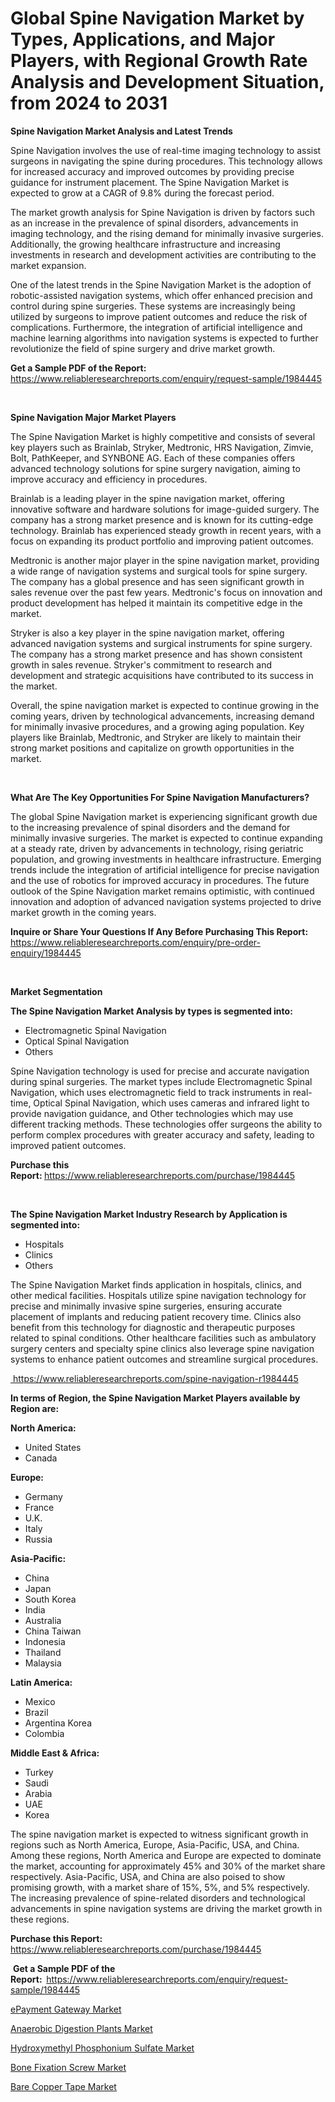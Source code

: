 <p><h1>Global Spine Navigation Market by Types, Applications, and Major Players, with Regional Growth Rate Analysis and Development Situation, from 2024 to 2031</h1></p><p><strong>Spine Navigation Market Analysis and Latest Trends</strong></p>
<p><p>Spine Navigation involves the use of real-time imaging technology to assist surgeons in navigating the spine during procedures. This technology allows for increased accuracy and improved outcomes by providing precise guidance for instrument placement. The Spine Navigation Market is expected to grow at a CAGR of 9.8% during the forecast period.</p><p>The market growth analysis for Spine Navigation is driven by factors such as an increase in the prevalence of spinal disorders, advancements in imaging technology, and the rising demand for minimally invasive surgeries. Additionally, the growing healthcare infrastructure and increasing investments in research and development activities are contributing to the market expansion.</p><p>One of the latest trends in the Spine Navigation Market is the adoption of robotic-assisted navigation systems, which offer enhanced precision and control during spine surgeries. These systems are increasingly being utilized by surgeons to improve patient outcomes and reduce the risk of complications. Furthermore, the integration of artificial intelligence and machine learning algorithms into navigation systems is expected to further revolutionize the field of spine surgery and drive market growth.</p></p>
<p><strong>Get a Sample PDF of the Report:&nbsp;</strong> <a href="https://www.reliableresearchreports.com/enquiry/request-sample/1984445">https://www.reliableresearchreports.com/enquiry/request-sample/1984445</a></p>
<p>&nbsp;</p>
<p><strong>Spine Navigation Major Market Players</strong></p>
<p><p>The Spine Navigation Market is highly competitive and consists of several key players such as Brainlab, Stryker, Medtronic, HRS Navigation, Zimvie, Bolt, PathKeeper, and SYNBONE AG. Each of these companies offers advanced technology solutions for spine surgery navigation, aiming to improve accuracy and efficiency in procedures.</p><p>Brainlab is a leading player in the spine navigation market, offering innovative software and hardware solutions for image-guided surgery. The company has a strong market presence and is known for its cutting-edge technology. Brainlab has experienced steady growth in recent years, with a focus on expanding its product portfolio and improving patient outcomes.</p><p>Medtronic is another major player in the spine navigation market, providing a wide range of navigation systems and surgical tools for spine surgery. The company has a global presence and has seen significant growth in sales revenue over the past few years. Medtronic's focus on innovation and product development has helped it maintain its competitive edge in the market.</p><p>Stryker is also a key player in the spine navigation market, offering advanced navigation systems and surgical instruments for spine surgery. The company has a strong market presence and has shown consistent growth in sales revenue. Stryker's commitment to research and development and strategic acquisitions have contributed to its success in the market.</p><p>Overall, the spine navigation market is expected to continue growing in the coming years, driven by technological advancements, increasing demand for minimally invasive procedures, and a growing aging population. Key players like Brainlab, Medtronic, and Stryker are likely to maintain their strong market positions and capitalize on growth opportunities in the market.</p></p>
<p>&nbsp;</p>
<p><strong>What Are The Key Opportunities For Spine Navigation Manufacturers?</strong></p>
<p><p>The global Spine Navigation market is experiencing significant growth due to the increasing prevalence of spinal disorders and the demand for minimally invasive surgeries. The market is expected to continue expanding at a steady rate, driven by advancements in technology, rising geriatric population, and growing investments in healthcare infrastructure. Emerging trends include the integration of artificial intelligence for precise navigation and the use of robotics for improved accuracy in procedures. The future outlook of the Spine Navigation market remains optimistic, with continued innovation and adoption of advanced navigation systems projected to drive market growth in the coming years.</p></p>
<p><strong>Inquire or Share Your Questions If Any Before Purchasing This Report:</strong> <a href="https://www.reliableresearchreports.com/enquiry/pre-order-enquiry/1984445">https://www.reliableresearchreports.com/enquiry/pre-order-enquiry/1984445</a></p>
<p>&nbsp;</p>
<p><strong>Market Segmentation</strong></p>
<p><strong>The Spine Navigation Market Analysis by types is segmented into:</strong></p>
<p><ul><li>Electromagnetic Spinal Navigation</li><li>Optical Spinal Navigation</li><li>Others</li></ul></p>
<p><p>Spine Navigation technology is used for precise and accurate navigation during spinal surgeries. The market types include Electromagnetic Spinal Navigation, which uses electromagnetic field to track instruments in real-time, Optical Spinal Navigation, which uses cameras and infrared light to provide navigation guidance, and Other technologies which may use different tracking methods. These technologies offer surgeons the ability to perform complex procedures with greater accuracy and safety, leading to improved patient outcomes.</p></p>
<p><strong>Purchase this Report:&nbsp;</strong><a href="https://www.reliableresearchreports.com/purchase/1984445">https://www.reliableresearchreports.com/purchase/1984445</a></p>
<p>&nbsp;</p>
<p><strong>The Spine Navigation Market Industry Research by Application is segmented into:</strong></p>
<p><ul><li>Hospitals</li><li>Clinics</li><li>Others</li></ul></p>
<p><p>The Spine Navigation Market finds application in hospitals, clinics, and other medical facilities. Hospitals utilize spine navigation technology for precise and minimally invasive spine surgeries, ensuring accurate placement of implants and reducing patient recovery time. Clinics also benefit from this technology for diagnostic and therapeutic purposes related to spinal conditions. Other healthcare facilities such as ambulatory surgery centers and specialty spine clinics also leverage spine navigation systems to enhance patient outcomes and streamline surgical procedures.</p></p>
<p><a href="https://www.reliableresearchreports.com/spine-navigation-r1984445">&nbsp;https://www.reliableresearchreports.com/spine-navigation-r1984445</a></p>
<p><strong>In terms of Region, the Spine Navigation Market Players available by Region are:</strong></p>
<p>
    <p> <strong> North America: </strong>
        <ul>
            <li>United States</li>
            <li>Canada</li>
        </ul>
        </p> 
    <p> <strong> Europe: </strong>
        <ul>
            <li>Germany</li>
            <li>France</li>
            <li>U.K.</li>
            <li>Italy</li>
            <li>Russia</li>
        </ul>
        </p> 
    <p> <strong> Asia-Pacific: </strong>
        <ul>
            <li>China</li>
            <li>Japan</li>
            <li>South Korea</li>
            <li>India</li>
            <li>Australia</li>
            <li>China Taiwan</li>
            <li>Indonesia</li>
            <li>Thailand</li>
            <li>Malaysia</li>
        </ul>
        </p> 
    <p> <strong> Latin America: </strong>
        <ul>
            <li>Mexico</li>
            <li>Brazil</li>
            <li>Argentina Korea</li>
            <li>Colombia</li>
        </ul>
        </p> 
    <p> <strong> Middle East & Africa: </strong>
        <ul>
            <li>Turkey</li>
            <li>Saudi</li>
            <li>Arabia</li>
            <li>UAE</li>
            <li>Korea</li>
        </ul>
    </p>
    </p>
<p><p>The spine navigation market is expected to witness significant growth in regions such as North America, Europe, Asia-Pacific, USA, and China. Among these regions, North America and Europe are expected to dominate the market, accounting for approximately 45% and 30% of the market share respectively. Asia-Pacific, USA, and China are also poised to show promising growth, with a market share of 15%, 5%, and 5% respectively. The increasing prevalence of spine-related disorders and technological advancements in spine navigation systems are driving the market growth in these regions.</p></p>
<p><strong>Purchase this Report: </strong><a href="https://www.reliableresearchreports.com/purchase/1984445">https://www.reliableresearchreports.com/purchase/1984445</a></p>
<p>&nbsp;<strong>Get a Sample PDF of the Report:&nbsp;&nbsp;</strong><a href="https://www.reliableresearchreports.com/enquiry/request-sample/1984445">https://www.reliableresearchreports.com/enquiry/request-sample/1984445</a></p>
<p><strong></strong></p>
<p><p><a href="https://issuu.com/reportprime-2/docs/epayment-gateway-market-size-2030.pptx">ePayment Gateway Market</a></p><p><a href="https://issuu.com/reportprime-2/docs/anaerobic-digestion-plants-market-size-2030.pptx">Anaerobic Digestion Plants Market</a></p><p><a href="https://www.linkedin.com/pulse/hydroxymethyl-phosphonium-sulfate-market-size-growing-cagr-dmmbe?trackingId=9xKqrpSqQbunvIVYlh4MnQ%3D%3D">Hydroxymethyl Phosphonium Sulfate Market</a></p><p><a href="https://github.com/lylyparadise/Market-Research-Report-List-4/blob/main/bone-fixation-screw-market.md">Bone Fixation Screw Market</a></p><p><a href="https://www.linkedin.com/pulse/bare-copper-tape-market-global-regional-analysis-focus-end-a1l1f?trackingId=FYQyMbH5TkaflLRPMlPPoA%3D%3D">Bare Copper Tape Market</a></p></p>
